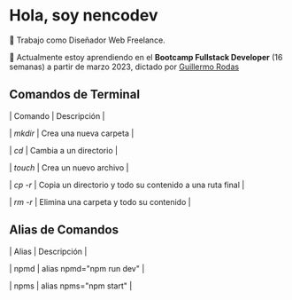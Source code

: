 # Hola, soy nencodev

🔭 Trabajo como Diseñador Web Freelance.

🌱 Actualmente estoy aprendiendo en el **Bootcamp Fullstack Developer** (16 semanas) a partir de marzo 2023, dictado por [Guillermo Rodas](https://guillermorodas.com)

## Comandos de Terminal
| Comando | Descripción |

| *mkdir* | Crea una nueva carpeta |

| *cd* | Cambia a un directorio |

| *touch* | Crea un nuevo archivo |

| *cp -r* | Copia un directorio y todo su contenido a una ruta final |

| *rm -r* | Elimina una carpeta y todo su contenido |

## Alias de Comandos
| Alias | Descripción |

| npmd | alias npmd="npm run dev" |

| npms | alias npms="npm start" |